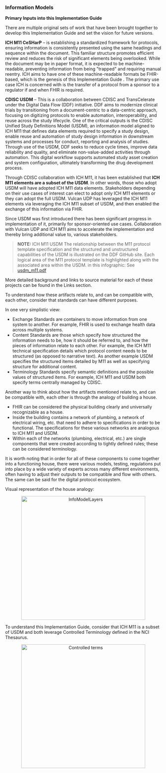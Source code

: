 ### Information Models

**Primary Inputs into this Implementation Guide**

There are multiple original sets of work that have been brought together to develop this Implementation Guide and set the vision for future versions.   

 

**ICH M11 CeSHarP** – is establishing a standardized framework for protocols, ensuring information is consistently presented using the same headings and sequence within the document. This familiar structure promotes efficient review and reduces the risk of significant elements being overlooked. While the document may be in paper format, it is expected to be machine-readable, preventing information from being "trapped" and requiring manual reentry. ICH aims to have one of these machine-readable formats be FHIR-based, which is the genesis of this Implementation Guide . The primary use case ICH is concerned with is the transfer of a protocol from a sponsor to a regulator if and when FHIR is required. 

**CDISC USDM** – This is a collaboration between CDISC and TransCelerate under the Digital Data Flow (DDF) initiative. DDF aims to modernize clinical trials by transitioning from a document-centric to a data-centric approach, focusing on digitizing protocols to enable automation, interoperability, and reuse across the study lifecycle. One of the critical outputs is the CDISC Unified Study Definitions Model (USDM), an information model aligned to ICH M11 that defines data elements required to specify a study design, enable reuse and automation of study design information in downstream systems and processes for conduct, reporting and analysis of studies. Through use of the USDM, DDF seeks to reduce cycle times, improve data reliability and quality, and eliminate non-value-added activities through automation. This digital workflow supports automated study asset creation and system configuration, ultimately transforming the drug development process.

Through CDISC collaboration with ICH M11, it has been established that **ICH M11 elements are a subset of the USDM**. In other words, those who adopt USDM will have adopted ICH M11 data elements. Stakeholders depending on their use cases of interest can elect to adopt only ICH M11 elements or they can adopt the full USDM. Vulcan UDP has leveraged the ICH M11 elements via leveraging the ICH M11 subset of USDM, and then enabled the exchange of this information via FHIR. 

Since USDM was first introduced there has been significant progress in implementation of it, primarily for sponsor-oriented use cases. Collaboration with Vulcan UDP and ICH M11 aims to accelerate the implementation and thereby bring additional value to, various stakeholders. 

> **NOTE:** ICH M11 USDM The relationship between the M11 protocol template specification and the structured and unstructured capabilities of the USDM is illustrated on the DDF GitHub site. Each logical area of the M11 protocol template is highlighted along with the associated area within the USDM. in this infographic: See  [usdm_m11.pdf](https://github.com/data4knowledge/usdm_m11_resources/blob/main/documents/infographics/usdm_m11.pdf) 

More detailed background and links to source material for each of these projects can be found in the Links section.

To understand how these artifacts relate to, and can be compatible with, each other, consider that standards can have different purposes. 

In one very simplistic view:

- Exchange Standards are containers to move information from one     system to another. For example, FHIR is used to exchange health data     across multiple systems. 
- Content Standards are those which specify how structured the information     needs to be, how it should be referred to, and how the pieces of     information relate to each other.  For     example, the ICH M11 technical specification details which protocol content     needs to be structured (as opposed to narrative text). As another example USDM     specifies the structured items detailed by M11 as well as specifying     structure for additional content. 
- Terminology Standards specify semantic definitions and the     possible values of structured items. For example, ICH M11 and USDM both specify terms centrally managed by CDISC. 

Another way to think about how the artifacts mentioned relate to, and can be compatible with, each other is through the analogy of building a house. 

- FHIR can be considered the physical building clearly and universally recognizable as a house. 
- Inside the building contains a network of plumbing, a network of electrical wiring, etc. that need to adhere to specifications in order to be functional. The specifications for these various networks are analogous to ICH M11 and USDM. 
- Within each of the networks (plumbing, electrical, etc.) are single components that were created according to tightly defined rules; these can be considered terminology. 

It is worth noting that in order for all of these components to come together into a functioning house, there were various models, testing, regulations put into place by a wide variety of experts across many different environments, often having to adjust their outputs to be compatible and flow with others. The same can be said for the digital protocol ecosystem.

Visual representation of the house analogy:

<div style="text-align: center;"><img src="InfoModelLayers.png" alt="InfoModelLayers" style="height:400px" />
</div>

> 

To understand this Implementation Guide, consider that ICH M11 is a subset of USDM and both leverage Controlled Terminology defined in the NCI Thesaurus.

<div style="text-align: center;"><img src="image-20250415143104846.png" alt="Controlled terms" style="height:400px" />
</div>
